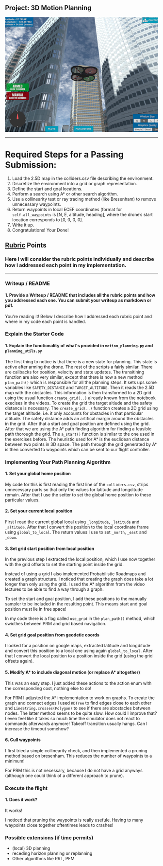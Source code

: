 ## Project: 3D Motion Planning
![Quad Image](./misc/enroute.png)

---


# Required Steps for a Passing Submission:
1. Load the 2.5D map in the colliders.csv file describing the environment.
2. Discretize the environment into a grid or graph representation.
3. Define the start and goal locations.
4. Perform a search using A* or other search algorithm.
5. Use a collinearity test or ray tracing method (like Bresenham) to remove unnecessary waypoints.
6. Return waypoints in local ECEF coordinates (format for `self.all_waypoints` is [N, E, altitude, heading], where the drone’s start location corresponds to [0, 0, 0, 0].
7. Write it up.
8. Congratulations!  Your Done!

## [Rubric](https://review.udacity.com/#!/rubrics/1534/view) Points
### Here I will consider the rubric points individually and describe how I addressed each point in my implementation.  

---
### Writeup / README

#### 1. Provide a Writeup / README that includes all the rubric points and how you addressed each one.  You can submit your writeup as markdown or pdf.  

You're reading it! Below I describe how I addressed each rubric point and where in my code each point is handled.

### Explain the Starter Code

#### 1. Explain the functionality of what's provided in `motion_planning.py` and `planning_utils.py`

The first thing to notice is that there is a new state for planning. This state is active after arming the drone. The rest of the scripts a fairly similar. There are callbacks for position, velocity and state updates. The transitining function are also very similar, except that there is now a new method `plan_path()` which is responsible for all the planning steps. It sets ups some variables like `SAFETY_DISTANCE` and `TARGET_ALTITUDE`. Then it reads the 2.5D map with the obstacles. This information is then transformed to a 2D grid using the usual function `create_grid(..)` already known from the notebook execises in the videos. To create the grid the target altiude and the safety distance is necessary. The `create_grid(..)` function creates a 2D grid using the target altitude, i.e. it only accounts for obstacles in that particular altitude. The safety distance adds an artifical margin around the obstacles in the grid. After that a start and goal position are defined using the grid. After that we are using the A* path finding algorithm for finding a feasible path thorough the grid. The `a_start()` function is similar to the one used in the exercises before. The heuristic used for A* is the euclidean distance between two points in 3D space. The path through the grid generated by A* is then converted to waypoints which can be sent to our flight controller.

### Implementing Your Path Planning Algorithm

#### 1. Set your global home position

My code for this is first reading the first line of the `colliders.csv`, strips unnecessary parts so that only the values for latitude and longditude remain. After that I use the setter to set the global home position to these particular values.

#### 2. Set your current local position

First I read the current global local using `_longitude`, `_latitude` and `_altitude`. After that I convert this position to the local coordinate frame using `global_to_local`. The return values I use to set `_north`, `_east` and `_down`.

#### 3. Set grid start position from local position

In the previous step I extracted the local position, which I use now together with the grid offsets to set the starting point inside the grid.

Instead of using a grid I also implemented Probabilistic Roadmaps and created a graph structure. I noticed that creating the graph does take a lot longer than only using the grid. I used the A* algorithm from the video lectures to be able to find a way through a graph.

To set the start and goal position, I add these positions to the manually sampler to be included in the resulting point. This means start and goal position must lie in free space! 

In my code there is a flag called `use_grid` in the `plan_path()` method, which swicthes between PRM and grid based navigation.

#### 4. Set grid goal position from geodetic coords

I looked for a position on google maps, extracted latitude and longditude and convert this position to a local one using again `global_to_local`. After that I convert the local position to a position inside the grid (using the grid offsets again).

#### 5. Modify A* to include diagonal motion (or replace A* altogether)

This was an easy step. I just added these actions to the action enum with the corresponding cost, nothing else to do!

For PRM I adjusted the A* implementation to work on graphs. To create the graph and connect edges I used `KDTree` to find edges close to each other and `LineString.crosses(Polygon)` to see if there are abostacles between nodes. The latter method seems to be quite slow. How could I improve that? I even feel like it takes so much time the simulator does not react to commands afterwards anymore! Takeoff transition usually hangs. Can I increase the timeout somehow?

#### 6. Cull waypoints 

I first tried a simple collinearity check, and then implemented a pruning method based on bresenham. This reduces the number of waypoints to a minimum!

For PRM this is not necessary, because I do not have a grid anyways (although one could think of a different approach to prune).


### Execute the flight
#### 1. Does it work?
It works!

I noticed that pruning the waypoints is really usefule. Having to many waypoints close together oftentimes leads to crashes!

### Possible extensions (if time permits)

* (local) 3D planning
* receding horizon planning or replanning
* Other algorithms like RRT, PFM


